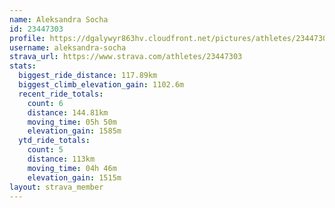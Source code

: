 ```yaml
---
name: Aleksandra Socha
id: 23447303
profile: https://dgalywyr863hv.cloudfront.net/pictures/athletes/23447303/14745546/4/large.jpg
username: aleksandra-socha
strava_url: https://www.strava.com/athletes/23447303
stats:
  biggest_ride_distance: 117.89km
  biggest_climb_elevation_gain: 1102.6m
  recent_ride_totals:
    count: 6
    distance: 144.81km
    moving_time: 05h 50m
    elevation_gain: 1585m
  ytd_ride_totals:
    count: 5
    distance: 113km
    moving_time: 04h 46m
    elevation_gain: 1515m
layout: strava_member
--- 
```

